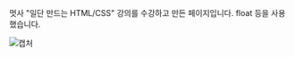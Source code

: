 멋사 "일단 만드는 HTML/CSS" 강의를 수강하고 만든 페이지입니다.
float 등을 사용했습니다.

![캡처](https://user-images.githubusercontent.com/101965666/160406225-2038ccde-ab70-4f88-9061-f45aecb4d38e.PNG)
